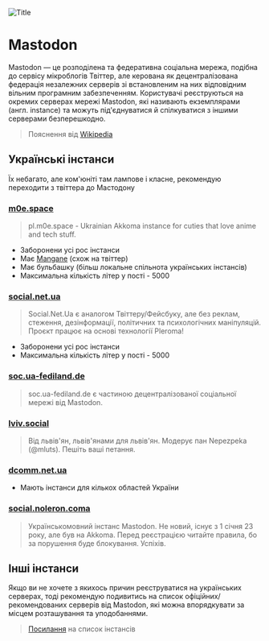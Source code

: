 ![Title](/comms/mastodon.png)

# Mastodon

Mastodon — це розподілена та федеративна соціальна мережа, подібна до сервісу мікроблогів Твіттер, але керована як децентралізована федерація незалежних серверів зі встановленим на них відповідним вільним програмним забезпеченням. Користувачі реєструються на окремих серверах мережі Mastodon, які називають екземплярами (англ. instance) та можуть під'єднуватися й спілкуватися з іншими серверами безперешкодно. 
> Пояснення від [Wikipedia](https://uk.wikipedia.org/wiki/Mastodon_(%D0%BF%D1%80%D0%BE%D0%B3%D1%80%D0%B0%D0%BC%D0%BD%D0%B5_%D0%B7%D0%B0%D0%B1%D0%B5%D0%B7%D0%BF%D0%B5%D1%87%D0%B5%D0%BD%D0%BD%D1%8F))

## Українські інстанси

Їх небагато, але ком'юніті там лампове і класне, рекомендую переходити з твіттера до Мастодону

### [**m0e.space**](https://m0e.space) <Badge type="info" text="Akomma" />
  > pl.m0e.space - Ukrainian Akkoma instance for cuties that love anime and tech stuff.
  - Заборонени усі рос інстанси
  - Має [Mangane](https://pl.m0e.space/mangane/) (схож на твіттер)
  - Має бульбашку (більш локальне спільнота українських інстансів)
  - Максимальна кількість літер у пості - 5000
### [**social.net.ua**](https://social.net.ua) <Badge type="warning" text="Pleroma" />
  > Social.Net.Ua є аналогом Твіттеру/Фейсбуку, але без реклам, стеження, дезінформації, політичних та психологічних маніпуляцій. Проєкт працює на основі технології Pleroma!
  - Заборонени усі рос інстанси
  - Максимальна кількість літер у пості - 5000
### [**soc.ua-fediland.de**](https://soc.ua-fediland.de) <Badge type="tip" text="Mastodon" />
  > soc.ua-fediland.de є частиною децентралізованої соціальної мережі від Mastodon.
### [**lviv.social**](https://lviv.social) <Badge type="tip" text="Mastodon" />
  > Від львів'ян, львів'янами для львів'ян. Модерує пан Nepezpeka (@mluts). Пешіть ваші петання.
### [**dcomm.net.ua**](https://dcomm.net.ua) <Badge type="tip" text="Mastodon" />
  - Мають інстанси для кількох областей України
### [**social.noleron.coma**](https://social.noleron.com) <Badge type="tip" text="Mastodon" />
  > Українськомовний інстанс Mastodon. Не новий, існує з 1 січня 23 року, але був на Akkoma. Перед реєстрацією читайте правила, бо за порушення буде блокування. Успіхів.

## Інші інстанси

Якщо ви не хочете з якихось причин реєструватися на українських серверах, тоді рекомендую подивитись на список офіційних/рекомендованих серверів від Mastodon, які можна впорядкувати за місцем розташування та уподобаннями. 

> [Посилання](https://joinmastodon.org/servers) на список інстансів